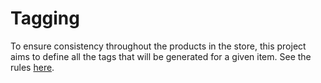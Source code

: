 # Tagging

To ensure consistency throughout the products in the store, this project aims to define all the tags that will be generated for a given item. See the rules [here](files/schema.txt).
